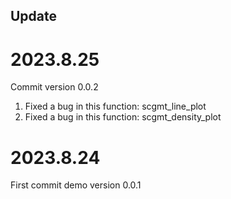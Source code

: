 ## Update
# 2023.8.25
Commit version 0.0.2
1. Fixed a bug in this function: scgmt_line_plot
2. Fixed a bug in this function: scgmt_density_plot

# 2023.8.24
First commit demo version 0.0.1
